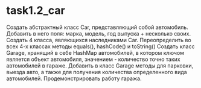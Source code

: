 # task1.2_car

  Создать абстрактный класс Car, представляющий собой автомобиль.
Добавить в него поля: марка, модель, год выпуска + несколько своих.
Создать 4 класса, являющихся наследниками Car.
  Переопределить во всех 4-х классах методы equals(), hashCode() и toString()
Создать класс Garage, хранящий в себе HashMap автомобилей,
в котором ключом является объект автомобиля, значением - количество точно таких автомобилей в гараже.
  Добавить в класс Garage методы для парковки, выезда авто, а также для получения количества определенного вида автомобилей.
Продемонстрировать работу гаража.

